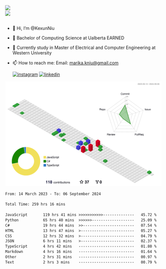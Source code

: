 <a href="https://github.com/anuraghazra/github-readme-stats">
  <img align="center" src="https://github-readme-stats.vercel.app/api?username=KexunNiu&show_icons=true" />
</a>
</br>
<a href="https://github.com/anuraghazra/github-readme-stats">
  <img align="center" src="https://github-readme-stats.vercel.app/api/top-langs/?username=KexunNiu" />
</a>

</br>
</br>

- 👋 Hi, I’m @KexunNiu
- 👀 Bachelor of Computing Science at Ualberta EARNED
- 🌱 Currently study in Master of Electrical and Computer Engineering at Western University
- 📫 How to reach me: Email: marika.kniu@gmail.com
  
  [![instagram](https://github.com/shikhar1020jais1/Git-Social/blob/master/Icons/Instagram1.png (Instagram))][1] [![linkedin](https://github.com/shikhar1020jais1/Git-Social/blob/master/Icons/LinkedIn1.png (LinkedIn))][2]

<!-- To Link your profile to the media buttons -->

[1]: https://www.instagram.com/barryn719_
[2]: https://www.linkedin.com/in/kexun-niu



![](./profile-3d-contrib/profile-gitblock.svg)

<!--START_SECTION:waka-->

```txt
From: 14 March 2023 - To: 06 September 2024

Total Time: 259 hrs 16 mins

JavaScript       119 hrs 41 mins >>>>>>>>>>>--------------   45.72 %
Python           65 hrs 40 mins  >>>>>>-------------------   25.09 %
C#               19 hrs 44 mins  >>-----------------------   07.54 %
HTML             13 hrs 47 mins  >------------------------   05.27 %
CSS              12 hrs 32 mins  >------------------------   04.79 %
JSON             6 hrs 11 mins   >------------------------   02.37 %
TypeScript       4 hrs 42 mins   -------------------------   01.80 %
Markdown         4 hrs 16 mins   -------------------------   01.64 %
Other            2 hrs 31 mins   -------------------------   00.97 %
Text             2 hrs 3 mins    -------------------------   00.79 %
```

<!--END_SECTION:waka-->

